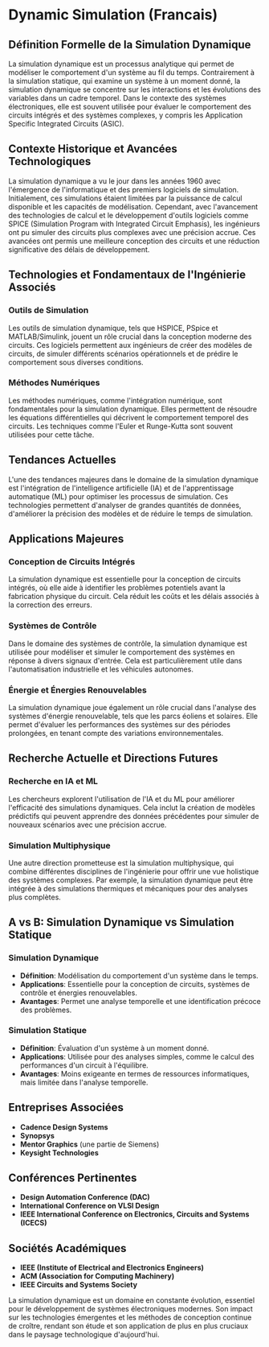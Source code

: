 # Dynamic Simulation (Francais)

## Définition Formelle de la Simulation Dynamique

La simulation dynamique est un processus analytique qui permet de modéliser le comportement d'un système au fil du temps. Contrairement à la simulation statique, qui examine un système à un moment donné, la simulation dynamique se concentre sur les interactions et les évolutions des variables dans un cadre temporel. Dans le contexte des systèmes électroniques, elle est souvent utilisée pour évaluer le comportement des circuits intégrés et des systèmes complexes, y compris les Application Specific Integrated Circuits (ASIC).

## Contexte Historique et Avancées Technologiques

La simulation dynamique a vu le jour dans les années 1960 avec l'émergence de l'informatique et des premiers logiciels de simulation. Initialement, ces simulations étaient limitées par la puissance de calcul disponible et les capacités de modélisation. Cependant, avec l'avancement des technologies de calcul et le développement d'outils logiciels comme SPICE (Simulation Program with Integrated Circuit Emphasis), les ingénieurs ont pu simuler des circuits plus complexes avec une précision accrue. Ces avancées ont permis une meilleure conception des circuits et une réduction significative des délais de développement.

## Technologies et Fondamentaux de l'Ingénierie Associés

### Outils de Simulation

Les outils de simulation dynamique, tels que HSPICE, PSpice et MATLAB/Simulink, jouent un rôle crucial dans la conception moderne des circuits. Ces logiciels permettent aux ingénieurs de créer des modèles de circuits, de simuler différents scénarios opérationnels et de prédire le comportement sous diverses conditions.

### Méthodes Numériques

Les méthodes numériques, comme l'intégration numérique, sont fondamentales pour la simulation dynamique. Elles permettent de résoudre les équations différentielles qui décrivent le comportement temporel des circuits. Les techniques comme l'Euler et Runge-Kutta sont souvent utilisées pour cette tâche.

## Tendances Actuelles

L'une des tendances majeures dans le domaine de la simulation dynamique est l'intégration de l'intelligence artificielle (IA) et de l'apprentissage automatique (ML) pour optimiser les processus de simulation. Ces technologies permettent d'analyser de grandes quantités de données, d'améliorer la précision des modèles et de réduire le temps de simulation.

## Applications Majeures

### Conception de Circuits Intégrés

La simulation dynamique est essentielle pour la conception de circuits intégrés, où elle aide à identifier les problèmes potentiels avant la fabrication physique du circuit. Cela réduit les coûts et les délais associés à la correction des erreurs.

### Systèmes de Contrôle

Dans le domaine des systèmes de contrôle, la simulation dynamique est utilisée pour modéliser et simuler le comportement des systèmes en réponse à divers signaux d'entrée. Cela est particulièrement utile dans l'automatisation industrielle et les véhicules autonomes.

### Énergie et Énergies Renouvelables

La simulation dynamique joue également un rôle crucial dans l'analyse des systèmes d'énergie renouvelable, tels que les parcs éoliens et solaires. Elle permet d'évaluer les performances des systèmes sur des périodes prolongées, en tenant compte des variations environnementales.

## Recherche Actuelle et Directions Futures

### Recherche en IA et ML

Les chercheurs explorent l'utilisation de l'IA et du ML pour améliorer l'efficacité des simulations dynamiques. Cela inclut la création de modèles prédictifs qui peuvent apprendre des données précédentes pour simuler de nouveaux scénarios avec une précision accrue.

### Simulation Multiphysique

Une autre direction prometteuse est la simulation multiphysique, qui combine différentes disciplines de l'ingénierie pour offrir une vue holistique des systèmes complexes. Par exemple, la simulation dynamique peut être intégrée à des simulations thermiques et mécaniques pour des analyses plus complètes.

## A vs B: Simulation Dynamique vs Simulation Statique

### Simulation Dynamique

- **Définition**: Modélisation du comportement d'un système dans le temps.
- **Applications**: Essentielle pour la conception de circuits, systèmes de contrôle et énergies renouvelables.
- **Avantages**: Permet une analyse temporelle et une identification précoce des problèmes.

### Simulation Statique

- **Définition**: Évaluation d'un système à un moment donné.
- **Applications**: Utilisée pour des analyses simples, comme le calcul des performances d'un circuit à l'équilibre.
- **Avantages**: Moins exigeante en termes de ressources informatiques, mais limitée dans l'analyse temporelle.

## Entreprises Associées

- **Cadence Design Systems**
- **Synopsys**
- **Mentor Graphics** (une partie de Siemens)
- **Keysight Technologies**

## Conférences Pertinentes

- **Design Automation Conference (DAC)**
- **International Conference on VLSI Design**
- **IEEE International Conference on Electronics, Circuits and Systems (ICECS)**

## Sociétés Académiques

- **IEEE (Institute of Electrical and Electronics Engineers)**
- **ACM (Association for Computing Machinery)**
- **IEEE Circuits and Systems Society**

La simulation dynamique est un domaine en constante évolution, essentiel pour le développement de systèmes électroniques modernes. Son impact sur les technologies émergentes et les méthodes de conception continue de croître, rendant son étude et son application de plus en plus cruciaux dans le paysage technologique d'aujourd'hui.